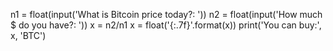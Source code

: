n1 = float(input('What is Bitcoin price today?: '))
n2 = float(input('How much $ do you have?: '))
x = n2/n1
x = float('{:.7f}'.format(x))
print('You can buy:', x, 'BTC')
